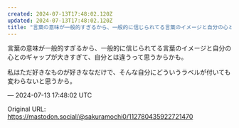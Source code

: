```yaml
---
created: 2024-07-13T17:48:02.120Z
updated: 2024-07-13T17:48:02.120Z
title: "言葉の意味が一般的すぎるから、一般的に信じられてる言葉のイメージと自分の心とのギ[...]"
---
```


<p>言葉の意味が一般的すぎるから、一般的に信じられてる言葉のイメージと自分の心とのギャップが大きすぎて、自分とは違うって思うからかも。</p><p>私はただ好きなものが好きななだけで、そんな自分にどういうラベルが付いても変わらないと思うから。</p>

&mdash; 2024-07-13 17:48:02 UTC

Original URL: https://mastodon.social/@sakuramochi0/112780435922721470
